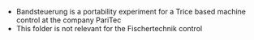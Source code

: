 * Bandsteuerung is a portability experiment for a Trice based machine control at the company PariTec
* This folder is not relevant for the Fischertechnik control 
 